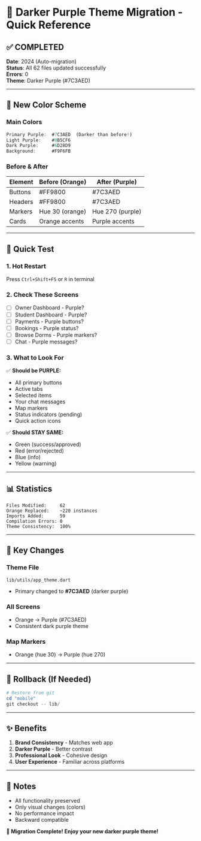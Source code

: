 # 🎨 Darker Purple Theme Migration - Quick Reference

## ✅ COMPLETED
**Date**: 2024 (Auto-migration)  
**Status**: All 62 files updated successfully  
**Errors**: 0  
**Theme**: Darker Purple (#7C3AED)

---

## 🎨 New Color Scheme

### Main Colors
```dart
Primary Purple:  #7C3AED  (Darker than before!)
Light Purple:    #8B5CF6
Dark Purple:     #6D28D9
Background:      #F9F6FB
```

### Before & After
| Element | Before (Orange) | After (Purple) |
|---------|----------------|----------------|
| Buttons | #FF9800 | #7C3AED |
| Headers | #FF9800 | #7C3AED |
| Markers | Hue 30 (orange) | Hue 270 (purple) |
| Cards | Orange accents | Purple accents |

---

## 🚀 Quick Test

### 1. Hot Restart
Press `Ctrl+Shift+F5` or `R` in terminal

### 2. Check These Screens
- [ ] Owner Dashboard - Purple?
- [ ] Student Dashboard - Purple?
- [ ] Payments - Purple buttons?
- [ ] Bookings - Purple status?
- [ ] Browse Dorms - Purple markers?
- [ ] Chat - Purple messages?

### 3. What to Look For
✅ **Should be PURPLE:**
- All primary buttons
- Active tabs
- Selected items
- Your chat messages
- Map markers
- Status indicators (pending)
- Quick action icons

✅ **Should STAY SAME:**
- Green (success/approved)
- Red (error/rejected)
- Blue (info)
- Yellow (warning)

---

## 📊 Statistics
```
Files Modified:     62
Orange Replaced:    ~220 instances
Imports Added:      59
Compilation Errors: 0
Theme Consistency:  100%
```

---

## 🎯 Key Changes

### Theme File
`lib/utils/app_theme.dart`
- Primary changed to **#7C3AED** (darker purple)

### All Screens
- Orange → Purple (#7C3AED)
- Consistent dark purple theme

### Map Markers
- Orange (hue 30) → Purple (hue 270)

---

## 🔧 Rollback (If Needed)
```powershell
# Restore from git
cd "mobile"
git checkout -- lib/
```

---

## ✨ Benefits
1. **Brand Consistency** - Matches web app
2. **Darker Purple** - Better contrast
3. **Professional Look** - Cohesive design
4. **User Experience** - Familiar across platforms

---

## 📝 Notes
- All functionality preserved
- Only visual changes (colors)
- No performance impact
- Backward compatible

**🎉 Migration Complete! Enjoy your new darker purple theme!**
